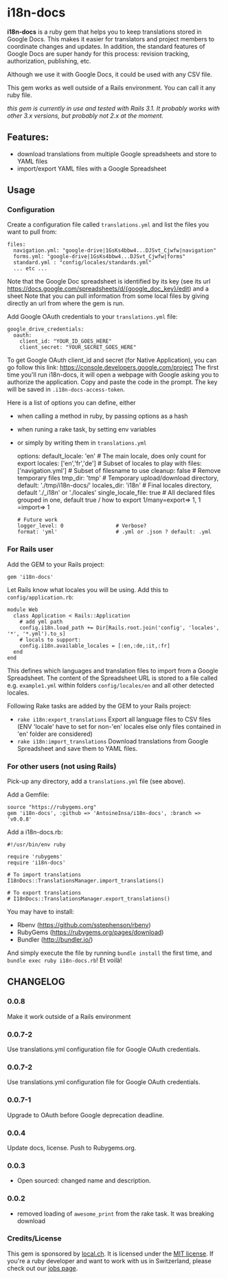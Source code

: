 # i18n-docs

**i18n-docs** is a ruby gem that helps you to keep translations stored in Google Docs. This makes it easier for translators and project members to coordinate changes and updates. In addition, the standard features of Google Docs are super handy for this process: revision tracking, authorization, publishing, etc.

Although we use it with Google Docs, it could be used with any CSV file.

This gem works as well outside of a Rails environment. You can call it any ruby file.

*this gem is currently in use and tested with Rails 3.1. It probably works with other 3.x versions, but probably not 2.x at the moment.*

## Features:

* download translations from multiple Google spreadsheets and store to YAML files
* import/export YAML files with a Google Spreadsheet

## Usage

### Configuration

Create a configuration file called `translations.yml` and list the files you want to pull from:

    files:
      navigation.yml: "google-drive|1GsKs4bbw4...DJSvt_Cjwfw|navigation"
      forms.yml: "google-drive|1GsKs4bbw4...DJSvt_Cjwfw|forms"
      standard.yml : "config/locales/standards.yml"
      ... etc ...

Note that the Google Doc spreadsheet is identified by its key (see its url https://docs.google.com/spreadsheets/d/{google_doc_key}/edit) and a sheet
Note that you can pull information from some local files by giving directly an url from where the gem is run.

Add Google OAuth credentials to your `translations.yml` file:

    google_drive_credentials:
      oauth:
        client_id: "YOUR_ID_GOES_HERE"
        client_secret: "YOUR_SECRET_GOES_HERE"

To get Google OAuth client_id and secret (for Native Application), you can go follow this link: https://console.developers.google.com/project
The first time you'll run i18n-docs, it will open a webpage with Google asking you to authorize the application.
Copy and paste the code in the prompt. The key will be saved in `.i18n-docs-access-token`.

Here is a list of options you can define, either
- when calling a method in ruby, by passing options as a hash
- when runing a rake task, by setting env variables
- or simply by writing them in `translations.yml`

    options:
      default_locale: 'en'            # The main locale, does only count for export
      locales: ['en','fr','de']       # Subset of locales to play with
      files: ['navigation.yml']       # Subset of filesname to use
      cleanup: false                  # Remove temporary files
      tmp_dir: 'tmp'                  # Temporary upload/download directory, default: './tmp/i18n-docs/'
      locales_dir: 'i18n'             # Final locales directory, default './_i18n' or './locales'
      single_locale_file: true        # All declared files grouped in one, default true / how to export 1/many=export=> 1, 1 =import=> 1

      # Future work
      logger_level: 0                 # Verbose?
      format: 'yml'                   # .yml or .json ? default: .yml


### For Rails user

Add the GEM to your Rails project:

    gem 'i18n-docs'

Let Rails know what locales you will be using. Add this to `config/application.rb`:

    module Web
      class Application < Rails::Application
        # add yml path
        config.i18n.load_path += Dir[Rails.root.join('config', 'locales', '*', '*.yml').to_s]
        # locals to support:
        config.i18n.available_locales = [:en,:de,:it,:fr]
      end
    end

This defines which languages and translation files to import from a Google Spreadsheet. The content of the Spreadsheet URL is stored to a file called e.g. `example1.yml` within folders `config/locales/en` and all other detected locales.

Following Rake tasks are added by the GEM to your Rails project:

* `rake i18n:export_translations`
  Export all language files to CSV files (ENV 'locale' have to set for non-'en' locales else only files contained in 'en' folder are considered)
* `rake i18n:import_translations`
  Download translations from Google Spreadsheet and save them to YAML files.


### For other users (not using Rails)

Pick-up any directory, add a `translations.yml` file (see above).

Add a Gemfile:

    source "https://rubygems.org"
    gem 'i18n-docs', :github => 'AntoineInsa/i18n-docs', :branch => 'v0.0.8'


Add a i18n-docs.rb:

    #!/usr/bin/env ruby

    require 'rubygems'
    require 'i18n-docs'

    # To import translations
    I18nDocs::TranslationsManager.import_translations()

    # To export translations
    # I18nDocs::TranslationsManager.export_translations()


You may have to install:
- Rbenv (https://github.com/sstephenson/rbenv)
- RubyGems (https://rubygems.org/pages/download)
- Bundler (http://bundler.io/)

And simply execute the file by running `bundle install` the first time, and `bundle exec ruby i18n-docs.rb`! Et voilà!


## CHANGELOG

### 0.0.8

Make it work outside of a Rails environment

### 0.0.7-2

Use translations.yml configuration file for Google OAuth credentials.

### 0.0.7-2

Use translations.yml configuration file for Google OAuth credentials.

### 0.0.7-1

Upgrade to OAuth before Google deprecation deadline.

### 0.0.4

Update docs, license. Push to Rubygems.org.

### 0.0.3

* Open sourced: changed name and description.

### 0.0.2

* removed loading of `awesome_print` from the rake task. It was breaking
  download

### Credits/License

This gem is sponsored by [local.ch](http://www.local.ch/). It is licensed under the [MIT license](http://en.wikipedia.org/wiki/MIT_License). If you're a ruby developer and want to work with us in Switzerland, please check out our [jobs page](http://local-ch.github.com/).
